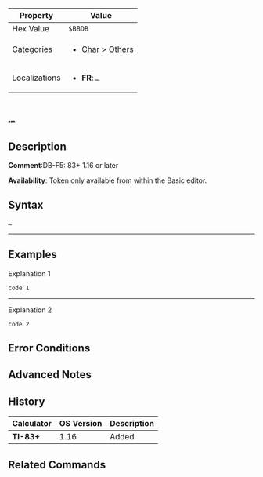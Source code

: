 | Property      | Value |
|---------------|-------|
| Hex Value     | `$BBDB`|
| Categories    | <ul><li>[Char](<../categories/Char.md>) > [Others](<../categories/Char.md#Others>)</li></ul> |
| Localizations | <ul><li><b>FR</b>: `…`</li></ul> |

# `…`

## Description


<b>Comment</b>:DB-F5: 83+ 1.16 or later

<b>Availability</b>: Token only available from within the Basic editor.

## Syntax
`…`

<hr>

## Examples

Explanation 1
```ti-basic
code 1
```
---
Explanation 2
```ti-basic
code 2
```

## Error Conditions


## Advanced Notes


## History
| Calculator | OS Version | Description |
|------------|------------|-------------|
| <b>TI-83+</b> | 1.16 | Added

## Related Commands

    